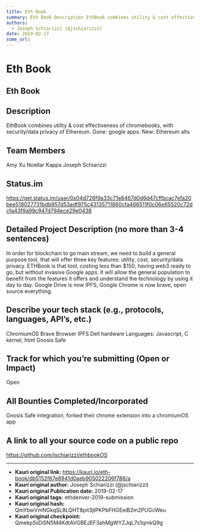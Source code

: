```yaml
---
title: Eth Book 
summary: Eth Book Description EthBook combines utility & cost effectiveness of chromebooks, with security/data privacy of Ethereum. Gone- google apps. New- Ethereum alts Team Members Amy Xu Noellar Kappa Joseph Schiarizzi Status.im https-//get.status.im/user/0x04d726f9a33c71e8467d0d6d47cffbcac7efa20bee518027731bdb957d53adf975c43135711860cfa466511f0c06e65520c72dcfa43f9a99c947d794ece29e0438 Detailed Project Description (no more than 3-4 sentences) In order for blockchain to go main stream, we need to build
authors:
  - Joseph Schiarizzi (@jschiarizzi)
date: 2019-02-17
some_url: 
---
```


# Eth Book 


## Eth Book


## Description 
EthBook combines utility & cost effectiveness of chromebooks, with security/data privacy of Ethereum. Gone: google apps. New: Ethereum alts


## Team Members
Amy Xu
Noellar Kappa
Joseph Schiarizzi

## Status.im
https://get.status.im/user/0x04d726f9a33c71e8467d0d6d47cffbcac7efa20bee518027731bdb957d53adf975c43135711860cfa466511f0c06e65520c72dcfa43f9a99c947d794ece29e0438


## Detailed Project Description (no more than 3-4 sentences)
In order for blockchain to go main stream, we need to build a general purpose tool, that will offer three key features: utility, cost, security/data privacy. ETHBook is that tool, costing less than $150, having web3 ready to go, but without invasive Google apps. It will allow the general population to benefit from the features it offers and understand the technology by using it day to day. Google Drive is now IPFS, Google Chrome is now brave, open source everything.

## Describe your tech stack (e.g., protocols, languages, API’s, etc.)
ChromiumOS
Brave Browser
IPFS
Dell hardware
Languages: Javascript, C kernel, html
Gnosis Safe

## Track for which you’re submitting (Open or Impact)
Open

## All Bounties Completed/Incorporated
Gnosis Safe integration, forked their chrome extension into a chromiumOS app

## A link to all your source code on a public repo
https://github.com/jschiarizzi/ethbookOS







---

- **Kauri original link:** https://kauri.io/eth-book/db5152f67e8941d0aeb905022206f786/a
- **Kauri original author:** Joseph Schiarizzi (@jschiarizzi)
- **Kauri original Publication date:** 2019-02-17
- **Kauri original tags:** ethdenver-2019-submission
- **Kauri original hash:** QmYbwVmNGkqSL8LQHT8pit3jtPKPbFHGEeiB2m2PUGcWeu
- **Kauri original checkpoint:** Qmekp5iiDi5N5M4KdtAVGBEJEF3ahMgWYZJqL7s1qmkQ9g



